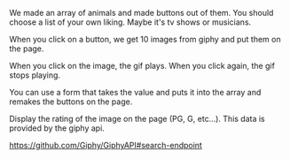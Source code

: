 We made an array of animals and made buttons out of them. You should choose a list of your own liking. Maybe it's tv shows or musicians.

When you click on a button, we get 10 images from giphy and put them on the page.

When you click on the image, the gif plays. When you click again, the gif stops playing.

You can use a form that takes the value and puts it into the array and remakes the buttons on the page.

Display the rating of the image on the page (PG, G, etc...). This data is provided by the giphy api.

https://github.com/Giphy/GiphyAPI#search-endpoint